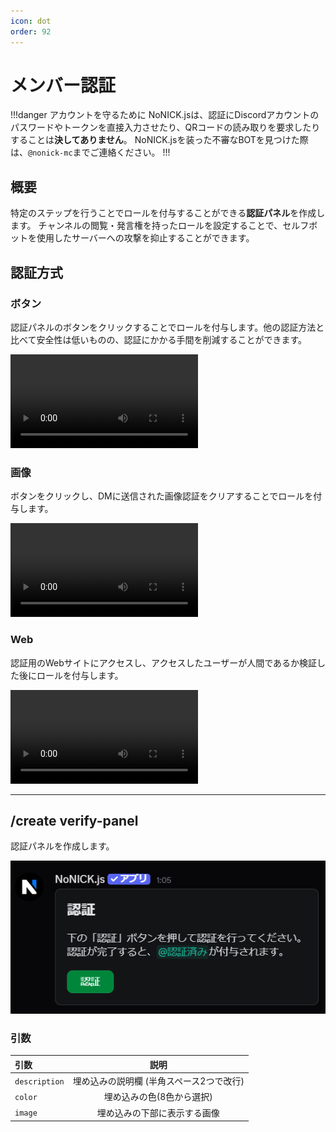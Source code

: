 ```yaml
---
icon: dot
order: 92
---
```


# メンバー認証
!!!danger アカウントを守るために
NoNICK.jsは、認証にDiscordアカウントのパスワードやトークンを直接入力させたり、QRコードの読み取りを要求したりすることは**決してありません**。
NoNICK.jsを装った不審なBOTを見つけた際は、`@nonick-mc`までご連絡ください。
!!!

## 概要
特定のステップを行うことでロールを付与することができる**認証パネル**を作成します。
チャンネルの閲覧・発言権を持ったロールを設定することで、セルフボットを使用したサーバーへの攻撃を抑止することができます。

## 認証方式
### ボタン
認証パネルのボタンをクリックすることでロールを付与します。他の認証方法と比べて安全性は低いものの、認証にかかる手間を削減することができます。

<video controls>
  <source src="/static/features/verification/button_verification.mp4" type="video/mp4">
</video>

<br/>

### 画像
ボタンをクリックし、DMに送信された画像認証をクリアすることでロールを付与します。

<video controls>
  <source src="/static/features/verification/image_verification.mp4" type="video/mp4">
</video>

<br/>

### Web
認証用のWebサイトにアクセスし、アクセスしたユーザーが人間であるか検証した後にロールを付与します。

<video controls>
  <source src="/static/features/verification/web_verification.mp4" type="video/mp4">
</video>

---

## /create verify-panel
認証パネルを作成します。

![](/static/features/verification/1.png)

### 引数

引数                                         | 説明
:---                                         | :---:
`description`                                | 埋め込みの説明欄 (半角スペース2つで改行)
`color`                                      | 埋め込みの色(8色から選択)
`image`                                      | 埋め込みの下部に表示する画像
